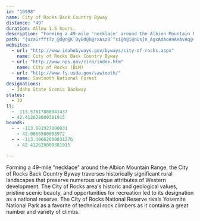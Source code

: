 ```yaml
---
id: "10998"
name: City of Rocks Back Country Byway
distance: "49"
duration: Allow 1.5 hours.
description: "Forming a 49-mile 'necklace' around the Albion Mountain Range, the City of Rocks Back Country Byway traverses historically significant rural landscapes that preserve numerous unique attributes of Western development."
path: "{uzaGrfftTz_@d@r@K`DyBd@k@rxAszB`^si@h@i@nUs]n_AgxAdAoAnAeAvAq@~@UrBQp_A{D|TeA|V_AhCm@tAy@|AeC^kArC}Mh@sAhF{JfCeEvEuIl@gCPyBBmHHs@j@kCfAgC~A_Bt^iTdOoJzAsAfAqAnAuB~\\gn@hAeBdAoAfDwClFoDjBo@vC[`VFjDG~Fm@tQwCrA?rOrAzCJhAE`H{@hD?xMf@zEj@~Cf@z\\zH`OjEpBfAbG~DvAn@f@Nbh@FxeAmApJ||@r@lFRr@|TbWlEnF`A~A|A`G|DnRvEhStAdElBzErAxCnBnDfKzPbApAnL|LhJ`JlBdCvCtE~Vrm@jH|OxAlDb@~Ah@rC~BfP^fAhAdBfBrAdVfErCr@pAj@~BzA|A~A`NfPj@`@vwAsArCJhCd@hDrAzHxBrS~@`KLl_@DjRGph@FtAP~@`@|ClCbH`I|A~@bAPfvCRlF|@lHfBrRnFva@lKhOfEhl@x]xB|@`FlA~l@tMp@XrB`B`B~AvAvBrB`ClAjA`Ad@jHfAfIn@vDvAxIrGnH~FpI|IrDjEt@tAn@fBfAbEhAlFni@byBjVdcAxArF^`AbBzBj@b@`Br@jBTxMJlGN`CXnDr@dEz@zCbAvElBf\\pOvDvBfFbDrFbEfKvGbSzK~QYlCSxAm@`^_@x`@GNf^AnNJdn@N`BxDbKXdBr@dc@Rhi@S`NJtL\\zMd@xGTfAx@~BlDzIbBvA~@`@rCj@rB~@|CxBXZt@pEbA~ChBvExAvBhFnGl@j@bAPx@ZfBpAj@r@Td@`Fta@O`P@p@f@`DTjEBvRF`A~HjEhOhK~GdF|@lA^fBZjHLr@jAnDH~@QdA_ArCSfAOlCYdB}@lByAdBiAlBu@^{C^_DdCo@~@mFnFcCjDInABxHYxCAtAS~@q@~AoDrLUtA?vBi@zAi@p@cAd@yAzAsB|Cy@z@eAfBs@^yCl@c@VaAz@gBbAiAlAc@RsBX{@j@q@d@uBlDoC~Ay@?aBq@k@J}@`@cB|AUJcCWcAWk@[m@K_@XsAfE_@p@UTcAb@_APc@Z_AXsALoABiDc@w@v@_AtBKp@?x@^rCpAlFB~BOdBE`BNrBbAfDn@pC~@nCNpAUlFy@|JC~BRvAhDbPErEN~@rCnIpAvCdAtDzAlD^rBLpBItDBr@t@`LNfAh@~ANbAHnBArCGxBQfAwBrIi@zAkKrSoAzDsChMeAvCw@lAkAzC]lASv@WfDy@hE[A_ZBiBQwE?mDV}DQuNJeAr@sAfCgBlEoAlByB|Bs@b@yA\\wJ`AiB\\cCz@}AfAu@v@iB~CeIjOo@p@}@AyDeCmCeAyCe@cBo@cA?u@LsDlA}A`AiClCkNjMmQbOiA^q@EaCe@u@EiAJyCl@eG~B{CRaAX}HdH}@fAiDlLy@nBiApBoAlAaAj@oG~As@`@qDvEa@Z_R`H{FxAsEXgFQ_ANo@X}@r@cAtAqKfQeB`B{KlIo@RyPm@iB?cBP{H`CoAPcStBoQrAmBb@_Bn@iSdOs@x@uPlU{AnAqC~AaK`FoLlG{ClByEzDmE`DcGlFkRfTaDzCeAl@mCx@w[`GqChAyBbBu@z@kIpKi@f@yB|AyDjByAfAwBxBgKbMcC~B}Bv@oStEiBlAaS|WyCzCsA|@quAng@uQ~GkErBy`ChvAoDrC{AdBuAxBsB`Fo@rCiAtGc@zzA?jT"
websites:
  - url: "http://www.idahobyways.gov/byways/city-of-rocks.aspx"
    name: City of Rocks Back Country Byway
  - url: "http://www.nps.gov/ciro/index.htm"
    name: City of Rocks (BLM)
  - url: "http://www.fs.usda.gov/sawtooth/"
    name: Sawtooth National Forest
designations:
  - Idaho State Scenic Backway
states:
  - ID
ll:
  - -113.57817800041437
  - 42.412628000381915
bounds:
  - - -113.881927000031
    - 42.0666500003972
  - - -113.49662000031276
    - 42.412628000381915

---
```


Forming a 49-mile "necklace" around the Albion Mountain Range, the City of Rocks Back Country Byway traverses historically significant rural landscapes that preserve numerous unique attributes of Western development.  The City of Rocks area's historic and geological values, pristine scenic beauty, and opportunities for recreation led to its designation as a national reserve.  The City of Rocks National Reserve rivals Yosemite National Park as a favorite of technical rock climbers as it contains a great number and variety of climbs.
